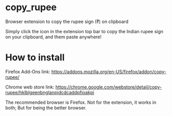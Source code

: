 # copy_rupee
Browser extension to copy the rupee sign (₹) on clipboard

Simply click the icon in the extension top bar to copy the Indian rupee sign on your clipboard, and them paste anywhere!

# How to install
Firefox Add-Ons link: https://addons.mozilla.org/en-US/firefox/addon/copy-rupee/

Chrome web store link: https://chrome.google.com/webstore/detail/copy-rupee/hklblgeenbnglanpjdcdcaddpfioakpi

The recommended browser is Firefox. Not for the extension, it works in both; But for being the better browser.
